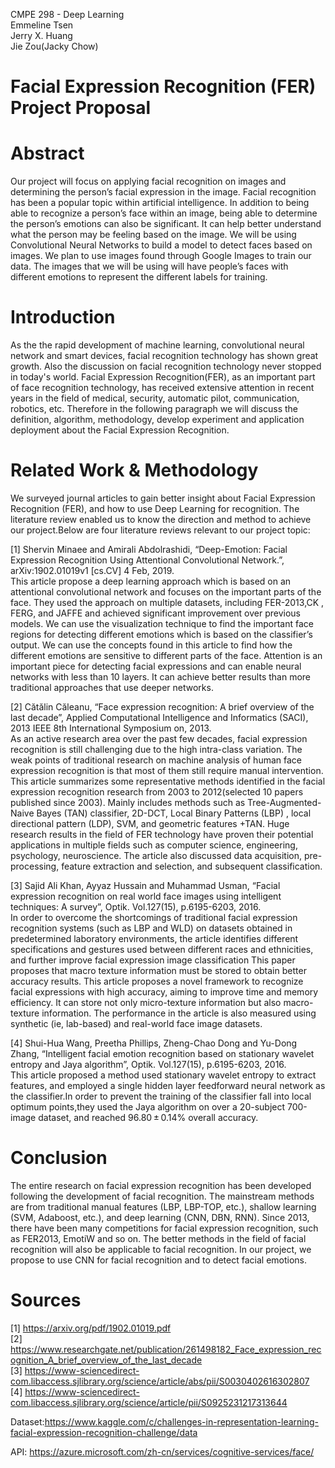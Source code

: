 CMPE 298 - Deep Learning\
Emmeline Tsen\
Jerry X. Huang\
Jie Zou(Jacky Chow)

# Facial Expression Recognition (FER) Project Proposal

# Abstract
Our project will focus on applying facial recognition on images and determining the person’s facial expression in the image. Facial recognition has been a popular topic within artificial intelligence. In addition to being able to recognize a person’s face within an image, being able to determine the person’s emotions can also be significant. It can help better understand what the person may be feeling based on the image. We will be using Convolutional Neural Networks to build a model to detect faces based on images. We plan to use images found through Google Images to train our data. The images that we will be using will have people’s faces with different emotions to represent the different labels for training. 

# Introduction
As the the rapid development of machine learning, convolutional neural network and  smart devices, facial recognition technology has shown great growth. Also the discussion on facial recognition technology never stopped in today's world. Facial Expression Recognition(FER), as an important part of face recognition technology, has received extensive attention in recent years in the field of medical, security, automatic pilot, communication, robotics, etc. Therefore in the following paragraph we will discuss the definition, algorithm, methodology, develop experiment and application deployment about the Facial Expression Recognition.  

# Related Work & Methodology 

We surveyed journal articles to gain better insight about Facial Expression Recognition (FER), and how to use Deep Learning for recognition. The literature review enabled us to know the direction and method to achieve our project.Below are four literature reviews relevant to our project topic:
 
[1] Shervin Minaee and Amirali Abdolrashidi, “Deep-Emotion: Facial Expression Recognition Using Attentional Convolutional Network.”, arXiv:1902.01019v1 [cs.CV] 4 Feb, 2019.\
This article propose a deep learning approach which is based on an attentional convolutional network and focuses on the important parts of the face. They used the approach on multiple datasets, including FER-2013,CK , FERG, and JAFFE and achieved significant improvement over previous models. We can use the visualization technique to find the important face regions for detecting different emotions which is based on the classifier’s output. We can use the concepts found in this article to find how the different emotions are sensitive to different parts of the face. Attention is an important piece for detecting facial expressions and can enable neural networks with less than 10 layers. It can achieve better results than more traditional approaches that use deeper networks.

[2] Cătălin Căleanu, “Face expression recognition: A brief overview of the last decade”,
Applied Computational Intelligence and Informatics (SACI), 2013 IEEE 8th International Symposium on, 2013.\
As an active research area over the past few decades, facial expression recognition is still challenging due to the high intra-class variation. The weak points of traditional research on machine analysis of human face expression recognition  is that most of them  still  require  manual intervention. This article summarizes some representative methods identified in the facial expression recognition research from 2003 to 2012(selected 10 papers published since 2003). Mainly includes methods such as Tree-Augmented-Naive Bayes (TAN) classifier, 2D-DCT, Local 
Binary  Patterns  (LBP) , local directional  pattern  (LDP), SVM, and geometric  features  +TAN. Huge research results in the field of  FER technology have proven their potential applications in multiple fields such as computer science, engineering, psychology, neuroscience. The article also discussed data acquisition, pre-processing,  feature extraction  and selection, and  subsequent  classification. 

[3] Sajid Ali Khan, Ayyaz Hussain and Muhammad Usman, “Facial expression recognition on real world face images using intelligent techniques: A survey”, Optik. Vol.127(15), p.6195-6203, 2016.\
In order to overcome the shortcomings of traditional facial expression recognition systems (such as LBP and WLD) on datasets obtained in predetermined laboratory environments, the article identifies different specifications and gestures used between different races and ethnicities, and further improve facial expression image classification This paper proposes that macro texture information must be stored to obtain better accuracy results. This article proposes a novel framework to recognize facial expressions with high accuracy, aiming to improve time and memory efficiency. It can store not only micro-texture information but also macro-texture information. The performance in the article is also measured using synthetic (ie, lab-based) and real-world face image datasets.


[4] Shui-Hua Wang, Preetha Phillips, Zheng-Chao Dong and Yu-Dong Zhang, “Intelligent facial emotion recognition based on stationary wavelet entropy and Jaya algorithm”, Optik. Vol.127(15), p.6195-6203, 2016.\
This article proposed a method used stationary wavelet entropy to extract features, and employed a single hidden layer feedforward neural network as the classifier.In order to  prevent the training of the classifier fall into local optimum points,they used the Jaya algorithm on over a 20-subject 700-image dataset, and  reached  96.80 ± 0.14% overall accuracy.

# Conclusion
The entire research on facial expression recognition has been developed following the development of facial recognition. The mainstream methods are from traditional manual features (LBP, LBP-TOP, etc.), shallow learning (SVM, Adaboost, etc.), and deep learning (CNN, DBN, RNN). Since 2013, there have been  many competitions for facial expression recognition, such as FER2013, EmotiW and so on. The better methods in the field of facial recognition will also be applicable to facial recognition. In our project, we propose to use CNN for facial recognition and to detect facial emotions.


# Sources

[1] https://arxiv.org/pdf/1902.01019.pdf \
[2] https://www.researchgate.net/publication/261498182_Face_expression_recognition_A_brief_overview_of_the_last_decade \
[3] https://www-sciencedirect-com.libaccess.sjlibrary.org/science/article/abs/pii/S0030402616302807 \
[4] https://www-sciencedirect-com.libaccess.sjlibrary.org/science/article/pii/S0925231217313644

Dataset:https://www.kaggle.com/c/challenges-in-representation-learning-facial-expression-recognition-challenge/data

API: https://azure.microsoft.com/zh-cn/services/cognitive-services/face/


